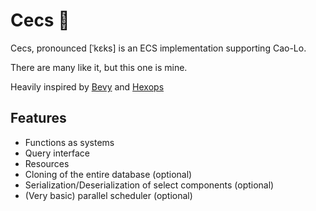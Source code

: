 # Cecs 🍪

Cecs, pronounced [ˈkɛks] is an ECS implementation supporting Cao-Lo.

There are many like it, but this one is mine.

Heavily inspired by [Bevy](https://bevyengine.org/) and [Hexops](https://devlog.hexops.com/2022/lets-build-ecs-part-2-databases/)

## Features

- Functions as systems
- Query interface
- Resources
- Cloning of the entire database (optional)
- Serialization/Deserialization of select components (optional)
- (Very basic) parallel scheduler (optional)

